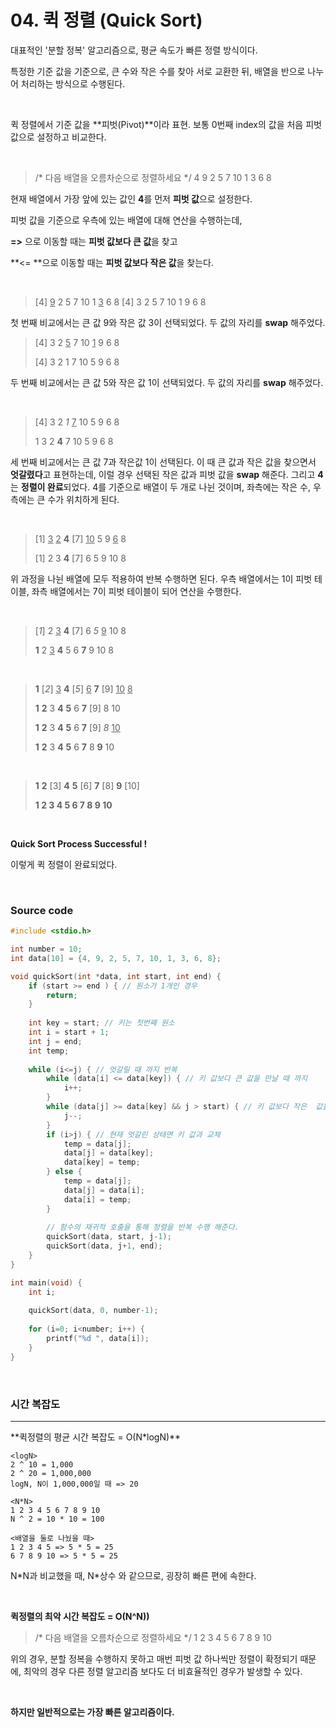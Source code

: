 # 04. 퀵 정렬 (Quick Sort)

대표적인 '분할 정복' 알고리즘으로, 평균 속도가 빠른 정렬 방식이다.

특정한 기준 값을 기준으로, 큰 수와 작은 수를 찾아 서로 교환한 뒤, 배열을 반으로 나누어 처리하는 방식으로 수행된다.

<br/>

퀵 정렬에서 기준 값을 **피벗(Pivot)**이라 표현. 보통 0번째 index의 값을 처음 피벗 값으로 설정하고 비교한다.  

<br/>

>  /* 다음 배열을 오름차순으로 정렬하세요 */
> 4 9 2 5 7 10 1 3 6 8

현재 배열에서 가장 앞에 있는 값인 **4**를 먼저 **피벗 값**으로 설정한다.

피벗 값을 기준으로 우측에 있는 배열에 대해 연산을 수행하는데,

 **=>** 으로 이동할 때는 **피벗 값보다 큰 값**을 찾고

 **<= **으로 이동할 때는 **피벗 값보다 작은 값**을 찾는다.

<br/>

> [4] <u>9</u> 2 5 7 10 1 <u>3</u> 6 8
> [4] 3 2 5 7 10 1 9 6 8

첫 번째 비교에서는 큰 값 9와 작은 값 3이 선택되었다. 두 값의 자리를 **swap** 해주었다.



> [4] 3 2 <u>5</u> 7 10 <u>1</u> 9 6 8
>
> [4] 3 2 1 7 10 5 9 6 8

두 번째 비교에서는 큰 값 5와 작은 값  1이 선택되었다. 두 값의 자리를 **swap** 해주었다.

<br/>

> [4] 3 2 *1* <u>7</u> 10 5 9 6 8
>
> 1 3 2 **4** 7 10 5 9 6 8

세 번째 비교에서는 큰 값 7과 작은값 1이 선택된다. 이 때 큰 값과 작은 값을 찾으면서 **엇갈렸다**고 표현하는데, 이럴 경우 선택된 작은 값과 피벗 값을 **swap** 해준다. 그리고 **4**는 **정렬이 완료**되었다. 4를 기준으로 배열이 두 개로 나뉜 것이며, 좌측에는 작은 수, 우측에는 큰 수가 위치하게 된다.

<br/>

> [1] <u>3</u> <u>2</u> **4** [7] <u>10</u> 5 9 <u>6</u> 8
>
> [1] 2 3 **4** [7] 6 5 9 10 8

위 과정을 나뉜 배열에 모두 적용하여 반복 수행하면 된다. 우측 배열에서는 1이 피벗 테이블, 좌측 배열에서는 7이 피벗 테이블이 되어 연산을 수행한다.

<br/>

> [*1*] 2 <u>3</u> **4** [7] 6 *5* <u>9</u> 10 8
>
> **1** 2 <u>3</u> **4** 5 6 **7** 9 10 8

<br/>

> **1** [*2*] <u>3</u> **4** [*5*] <u>6</u> **7** [9] <u>10</u> <u>8</u>
>
> **1** **2** 3 **4** **5** 6 **7** [9] 8 10
>
> **1** **2** 3 **4** **5** 6 **7** [9] *8* <u>10</u>
>
> **1** **2** 3 **4** **5** 6 **7** 8 **9** 10

<br/>

> **1** **2** [3] **4** **5** [6] **7** [8] **9** [10]
>
> **1 2 3 4 5 6 7 8 9 10**

<br/>

**Quick Sort Process Successful !**

이렇게 퀵 정렬이 완료되었다.

<br/>

### Source code

```c
#include <stdio.h>

int number = 10;
int data[10] = {4, 9, 2, 5, 7, 10, 1, 3, 6, 8};

void quickSort(int *data, int start, int end) {
	if (start >= end ) { // 원소가 1개인 경우
		return;
	}
	
	int key = start; // 키는 첫번째 원소
	int i = start + 1;
	int j = end;
	int temp;
	
	while (i<=j) { // 엇갈릴 때 까지 반복 
		while (data[i] <= data[key]) { // 키 값보다 큰 값을 만날 때 까지 
			i++;
		}
		while (data[j] >= data[key] && j > start) { // 키 값보다 작은  값을 만날 때 까지 
			j--;
		}
		if (i>j) { // 현재 엇갈린 상태면 키 값과 교체 
			temp = data[j];
			data[j] = data[key];
			data[key] = temp;
		} else {
			temp = data[j];
			data[j] = data[i];
			data[i] = temp;
		}
		
		// 함수의 재귀적 호출을 통해 정렬을 반복 수행 해준다. 
		quickSort(data, start, j-1);
		quickSort(data, j+1, end);
	}
}

int main(void) {
	int i;
	
	quickSort(data, 0, number-1);
	
	for (i=0; i<number; i++) {
		printf("%d ", data[i]);
	}
}

```

<br/>

### 시간 복잡도

<hr>
**퀵정렬의 평균 시간 복잡도 = O(N*logN)**

```
<logN>
2 ^ 10 = 1,000
2 ^ 20 = 1,000,000
logN, N이 1,000,000일 때 => 20

<N*N>
1 2 3 4 5 6 7 8 9 10
N ^ 2 = 10 * 10 = 100

<배열을 둘로 나눴을 때>
1 2 3 4 5 => 5 * 5 = 25
6 7 8 9 10 => 5 * 5 = 25
```

N\*N과 비교했을 때, N\*상수 와 같으므로, 굉장히 빠른 편에 속한다.

<br/>

**퀵정렬의 최악 시간 복잡도 = O(N^N))**

> /* 다음 배열을 오름차순으로 정렬하세요 */
> 1 2 3 4 5 6 7 8 9 10

위의 경우, 분할 정복을 수행하지 못하고 매번 피벗 값 하나씩만 정렬이 확정되기 때문에, 최악의 경우 다른 정렬 알고리즘 보다도 더 비효율적인 경우가 발생할 수 있다.

<br/>

**하지만 일반적으로는 가장 빠른 알고리즘이다.**